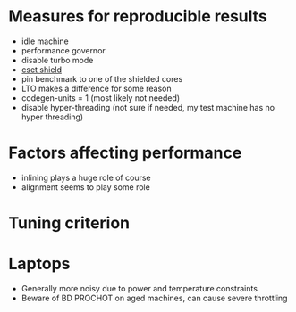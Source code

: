 # Measures for reproducible results
* idle machine
* performance governor
* disable turbo mode
* [cset shield](https://documentation.suse.com/sle-rt/12-SP4/html/SLE-RT-all/cha-shielding-model.html)
* pin benchmark to one of the shielded cores
* LTO makes a difference for some reason
* codegen-units = 1 (most likely not needed)
* disable hyper-threading (not sure if needed, my test machine has no hyper threading)

# Factors affecting performance
* inlining plays a huge role of course
* alignment seems to play some role

# Tuning criterion

# Laptops
* Generally more noisy due to power and temperature constraints
* Beware of BD PROCHOT on aged machines, can cause severe throttling